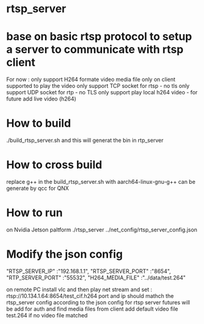 # rtsp_server
# base on basic rtsp protocol to setup a server to communicate with rtsp client
  For now :
        only support H264 formate video media file
        only on client supported to play the video
        only support TCP socket for rtsp   - no tls
        only support UDP socket for rtp    - no TLS
        only support play local h264 video - for future add live video (h264)

# How to build
./build_rtsp_server.sh and this will generat the bin in rtp_server

# How to cross build
replace g++ in the build_rtsp_server.sh with aarch64-linux-gnu-g++
can be generate by qcc for QNX

# How to run 
on Nvidia Jetson paltform ./rtsp_server ../net_config/rtsp_server_config.json

# Modify the json config
 "RTSP_SERVER_IP"   :"192.168.1.1",
 "RTSP_SERVER_PORT" :"8654",
 "RTP_SERVER_PORT"  :"55532",
 "H264_MEDIA_FILE"  :"../data/test.264"

on remote PC install vlc and then play net stream and set : rtsp://10.134.1.64:8654/test_cif.h264
port and ip should mathch the rtsp_server config according to the json config
for rtsp server futures will be add for auth and find media files from client
add default video file test.264 if no video file matched



